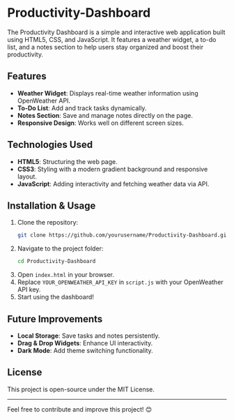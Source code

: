 # Productivity-Dashboard
The Productivity Dashboard is a simple and interactive web application built using HTML5, CSS, and JavaScript. It features a weather widget, a to-do list, and a notes section to help users stay organized and boost their productivity.

## Features
- **Weather Widget**: Displays real-time weather information using OpenWeather API.
- **To-Do List**: Add and track tasks dynamically.
- **Notes Section**: Save and manage notes directly on the page.
- **Responsive Design**: Works well on different screen sizes.

## Technologies Used
- **HTML5**: Structuring the web page.
- **CSS3**: Styling with a modern gradient background and responsive layout.
- **JavaScript**: Adding interactivity and fetching weather data via API.

## Installation & Usage
1. Clone the repository:
   ```bash
   git clone https://github.com/yourusername/Productivity-Dashboard.git
   ```
2. Navigate to the project folder:
   ```bash
   cd Productivity-Dashboard
   ```
3. Open `index.html` in your browser.
4. Replace `YOUR_OPENWEATHER_API_KEY` in `script.js` with your OpenWeather API key.
5. Start using the dashboard!

## Future Improvements
- **Local Storage**: Save tasks and notes persistently.
- **Drag & Drop Widgets**: Enhance UI interactivity.
- **Dark Mode**: Add theme switching functionality.

## License
This project is open-source under the MIT License.

---
Feel free to contribute and improve this project! 😊

